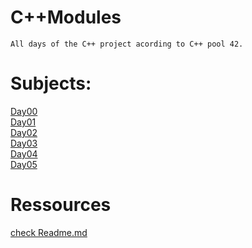 # C++Modules
    All days of the C++ project acording to C++ pool 42.

# Subjects:

<a href="https://cdn.intra.42.fr/pdf/pdf/23210/en.subject.pdf">Day00</a>
<br>
<a href="https://cdn.intra.42.fr/pdf/pdf/22589/en.subject.pdf">Day01</a>
<br>
<a href="https://cdn.intra.42.fr/pdf/pdf/13163/en.subject.pdf">Day02</a>
<br>
<a href="https://cdn.intra.42.fr/pdf/pdf/22418/en.subject.pdf">Day03</a>
<br>
<a href="https://cdn.intra.42.fr/pdf/pdf/21412/en.subject.pdf">Day04</a>
<br> 
<a href="https://cdn.intra.42.fr/pdf/pdf/25936/en.subject.pdf">Day05</a>

# Ressources

<a href="https://github.com/zainabdnaya/Learning_Cpp">check Readme.md</a>